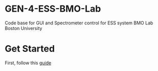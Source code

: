 # GEN-4-ESS-BMO-Lab
Code base for GUI and Spectrometer control for ESS system BMO Lab Boston University

# Get Started
First, follow this [guide](https://docs.google.com/document/d/1FLaeKsOsEHwRYacJV5ZzHZxENfK67Uf_gcZY0pdiOOk/edit?tab=t.0#heading=h.jh40iydazfo4)
